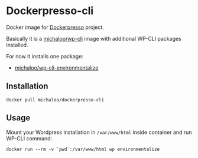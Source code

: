# Dockerpresso-cli

Docker image for [Dockerpresso](https://github.com/michaloo/dockerpresso) project.

Basically it is a [michaloo/wp-cli](https://github.com/michaloo/docker_wp-cli) image
with additional WP-CLI packages installed.

For now it installs one package:

* [michaloo/wp-cli-environmentalize](https://github.com/michaloo/wp-cli-environmentalize)

## Installation

`docker pull michaloo/dockerpresso-cli`


## Usage

Mount your Wordpress installation in `/var/www/html` inside container and run WP-CLI command:

```docker run --rm -v `pwd`:/var/www/html wp environmentalize```
